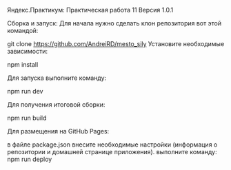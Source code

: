 Яндекс.Практикум: Практическая работа 11
Версия 1.0.1

Сборка и запуск:
Для начала нужно сделать клон репозитория вот этой командой:

git clone https://github.com/AndreiRD/mesto_sily
Установите необходимые зависимости:

npm install

Для запуска выполните команду:

npm run dev

Для получения итоговой сборки:

npm run build

Для размещения на GitHub Pages:

в файле package.json внесите необходимые настройки (информация о репозитории и домашней странице приложения).
выполните команду:
npm run deploy
